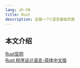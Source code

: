 ```yaml
---
lang: zh-CN
title: Rust
description: 这是一个C语言基础页面
---
```


## 本文介绍

[Rust官网](https://www.rust-lang.org/zh-CN/)  
[Rust 程序设计语言-简体中文版](https://kaisery.github.io/trpl-zh-cn/title-page.html)  